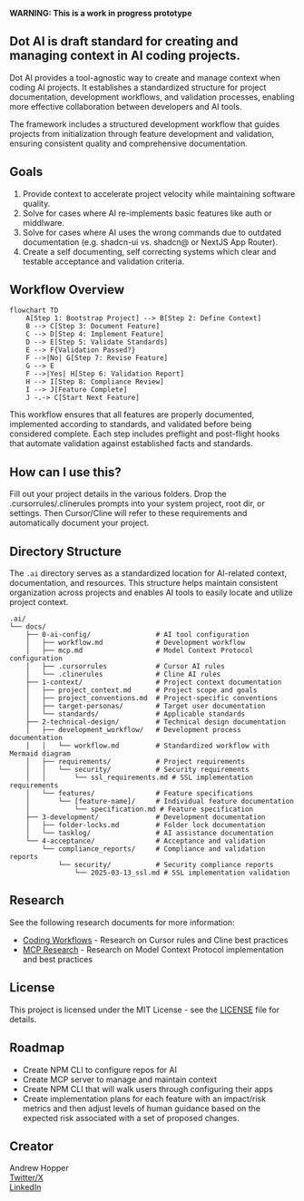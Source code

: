 **WARNING: This is a work in progress prototype**

## Dot AI is draft standard for creating and managing context in AI coding projects.

Dot AI provides a tool-agnostic way to create and manage context when coding AI projects. It establishes a standardized structure for project documentation, development workflows, and validation processes, enabling more effective collaboration between developers and AI tools.

The framework includes a structured development workflow that guides projects from initialization through feature development and validation, ensuring consistent quality and comprehensive documentation.

## Goals

1. Provide context to accelerate project velocity while maintaining software quality.
2. Solve for cases where AI re-implements basic features like auth or middlware.
3. Solve for cases where AI uses the wrong commands due to outdated documentation (e.g. shadcn-ui vs. shadcn@ or NextJS App Router).
4. Create a self documenting, self correcting systems which clear and testable acceptance and validation criteria.

## Workflow Overview
```mermaid
flowchart TD
    A[Step 1: Bootstrap Project] --> B[Step 2: Define Context]
    B --> C[Step 3: Document Feature]
    C --> D[Step 4: Implement Feature]
    D --> E[Step 5: Validate Standards]
    E --> F{Validation Passed?}
    F -->|No| G[Step 7: Revise Feature]
    G --> E
    F -->|Yes| H[Step 6: Validation Report]
    H --> I[Step 8: Compliance Review]
    I --> J[Feature Complete]
    J -.-> C[Start Next Feature]
```


This workflow ensures that all features are properly documented, implemented according to standards, and validated before being considered complete. Each step includes preflight and post-flight hooks that automate validation against established facts and standards.

## How can I use this?

Fill out your project details in the various folders.  Drop the .cursorrules/.clinerules prompts into your system project, root dir, or settings.  Then Cursor/Cline will refer to these requirements and automatically document your project.

## Directory Structure

The `.ai` directory serves as a standardized location for AI-related context, documentation, and resources. This structure helps maintain consistent organization across projects and enables AI tools to easily locate and utilize project context.

```
.ai/
└── docs/
    ├── 0-ai-config/                # AI tool configuration
    │   ├── workflow.md             # Development workflow 
    │   ├── mcp.md                  # Model Context Protocol configuration
    │   ├── .cursorrules            # Cursor AI rules
    │   └── .clinerules             # Cline AI rules
    ├── 1-context/                  # Project context documentation
    │   ├── project_context.md      # Project scope and goals
    │   ├── project_conventions.md  # Project-specific conventions
    │   ├── target-personas/        # Target user documentation
    │   └── standards/              # Applicable standards
    ├── 2-technical-design/         # Technical design documentation
    │   ├── development_workflow/   # Development process documentation
    │   │   └── workflow.md         # Standardized workflow with Mermaid diagram
    │   ├── requirements/           # Project requirements
    │   │   └── security/           # Security requirements
    │   │       └── ssl_requirements.md # SSL implementation requirements
    │   └── features/               # Feature specifications
    │       └── [feature-name]/     # Individual feature documentation
    │           └── specification.md # Feature specification
    ├── 3-development/              # Development documentation
    │   ├── folder-locks.md         # Folder lock documentation
    │   └── tasklog/                # AI assistance documentation
    └── 4-acceptance/               # Acceptance and validation
        └── compliance_reports/     # Compliance and validation reports
            └── security/           # Security compliance reports
                └── 2025-03-13_ssl.md # SSL implementation validation
```

## Research

See the following research documents for more information:

- [Coding Workflows](research/coding-workflows.md) - Research on Cursor rules and Cline best practices
- [MCP Research](research/mcp-servers.md) - Research on Model Context Protocol implementation and best practices


## License

This project is licensed under the MIT License - see the [LICENSE](LICENSE) file for details.

## Roadmap

- Create NPM CLI to configure repos for AI
- Create MCP server to manage and maintain context
- Create NPM CLI that will walk users through configuring their apps
- Create implementation plans for each feature with an impact/risk metrics and then adjust levels of human guidance based on the expected risk associated with a set of proposed changes.

## Creator

Andrew Hopper  
[Twitter/X](https://x.com/andrewhopper)  
[LinkedIn](https://linkedin.com/in/andrewhopper)
